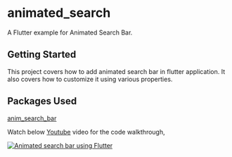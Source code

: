 # animated_search

A Flutter example for Animated Search Bar.

## Getting Started

This project covers how to add animated search bar in flutter application. It also covers how to customize it using various properties.


## Packages Used

[anim_search_bar](https://pub.dev/packages/anim_search_bar)
	

Watch below [Youtube](https://www.youtube.com/watch?v=5h6NI4SuBvY) video for the code walkthrough,

[![Animated search bar using Flutter](https://img.youtube.com/vi/5h6NI4SuBvY/0.jpg)](https://www.youtube.com/watch?v=5h6NI4SuBvY)
